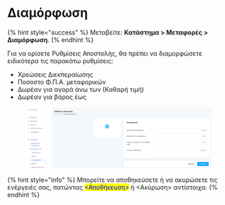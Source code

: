 # Διαμόρφωση

{% hint style="success" %}
Μεταβείτε: **Κατάστημα > Μεταφορές > Διαμόρφωση**.
{% endhint %}

Για να ορίσετε Ρυθμίσεις Αποστολής, θα πρέπει να διαμορφώσετε ειδικότερα τις παρακάτω ρυθμίσεις:

* Χρεώσεις Διεκπεραίωσης
* Ποσοστο Φ.Π.Α. μεταφορικών
* Δωρέαν για αγορά άνω των (Καθαρή τιμή)
* Δωρέαν για βάρος έως&#x20;

<figure><img src="../../.gitbook/assets/ScreenHunter 183.png" alt=""><figcaption></figcaption></figure>

{% hint style="info" %}
Μπορείτε να αποθηκεύσετε ή να ακυρώσετε τις ενέργειές σας, πατώντας <mark style="color:blue;"><Αποθήκευση></mark> ή <Ακύρωση> αντίστοιχα.
{% endhint %}
